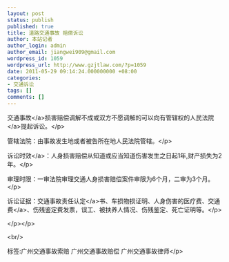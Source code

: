 ```yaml
---
layout: post
status: publish
published: true
title: 道路交通事故 赔偿诉讼
author: 本站记者
author_login: admin
author_email: jiangwei909@gmail.com
wordpress_id: 1059
wordpress_url: http://www.gzjtlaw.com/?p=1059
date: 2011-05-29 09:14:24.000000000 +08:00
categories:
- 交通诉讼
tags: []
comments: []
---
```

<p><p> <a>交通事故<&#47;a>损害赔偿调解不成或双方不愿调解的可以向有管辖权的<a>人民法院<&#47;a>提起诉讼。<&#47;p><p> 管辖法院：由事故发生地或者被告所在地人民法院管辖。<&#47;p><p> <a>诉讼时效<&#47;a>：人身损害赔偿从知道或应当知道伤害发生之日起1年,财产损失为2年。<&#47;p><p> 审理时限：一审法院审理交通人身损害赔偿案件审限为6个月，二审为3个月。<&#47;p><p> 诉讼证据：交通事故<a>责任认定<&#47;a>书、车损物损证明、人身伤害的医疗费、<a>交通费<&#47;a>、伤残鉴定费发票，误工、被扶养人情况、伤残鉴定、死亡证明等。<&#47;p><p><&#47;p><&#47;p><br&#47;><p>标签:广州交通事故索赔 广州交通事故赔偿 广州交通事故律师<&#47;p>
